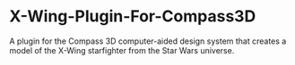 # X-Wing-Plugin-For-Compass3D
A plugin for the Compass 3D computer-aided design system that creates a model of the X-Wing starfighter from the Star Wars universe.
